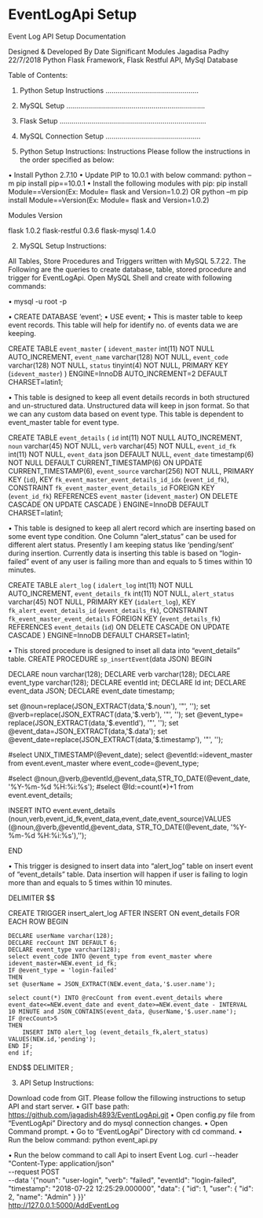 # EventLogApi Setup

Event Log API Setup Documentation

Designed & Developed By	Date	Significant Modules
Jagadisa Padhy	22/7/2018	Python Flask Framework, Flask Restful API, MySql Database



Table of Contents:
1.	Python Setup Instructions ………………………………………..
2.	MySQL Setup …………………………………………………………….
3.	Flask Setup ………………………………………………………………..
4.	MySQL Connection Setup …………………………………………







1.	Python Setup Instructions:
Instructions
Please follow the instructions in the order specified as below:

•	Install Python 2.7.10
•	Update PIP to 10.0.1 with below command:
	python –m pip install pip==10.0.1
•	Install the following modules with pip:
pip install Module==Version(Ex: Module= flask and Version=1.0.2)
OR
python –m pip install Module==Version(Ex: Module= flask and Version=1.0.2)

Modules 		    Version

flask               1.0.2
flask-restful       0.3.6
flask-mysql         1.4.0



2.	MySQL Setup Instructions:

All Tables, Store Procedures and Triggers written with MySQL 5.7.22. The Following are the queries to create database, table, stored procedure and trigger for EventLogApi.
Open MySQL Shell and create with following commands:


•	mysql -u root -p

•	CREATE DATABASE ‘event’;
•	USE event;
•	This is master table to keep event records. This table will help for identify no. of events data we are keeping.

CREATE TABLE `event_master` (
  `idevent_master` int(11) NOT NULL AUTO_INCREMENT,
  `event_name` varchar(128) NOT NULL,
  `event_code` varchar(128) NOT NULL,
  `status` tinyint(4) NOT NULL,
  PRIMARY KEY (`idevent_master`)
) ENGINE=InnoDB AUTO_INCREMENT=2 DEFAULT CHARSET=latin1;



•	This table is designed to keep all event details records in both structured and un-structured data. Unstructured data will keep in json format. So that we can any custom data based on event type. This table is dependent to event_master table for event type.

CREATE TABLE `event_details` (
  `id` int(11) NOT NULL AUTO_INCREMENT,
  `noun` varchar(45) NOT NULL,
  `verb` varchar(45) NOT NULL,
  `event_id_fk` int(11) NOT NULL,
  `event_data` json DEFAULT NULL,
  `event_date` timestamp(6) NOT NULL DEFAULT CURRENT_TIMESTAMP(6) ON UPDATE CURRENT_TIMESTAMP(6),
  `event_source` varchar(256) NOT NULL,
  PRIMARY KEY (`id`),
  KEY `fk_event_master_event_details_id_idx` (`event_id_fk`),
  CONSTRAINT `fk_event_master_event_details_id` FOREIGN KEY (`event_id_fk`) REFERENCES `event_master` (`idevent_master`) ON DELETE CASCADE ON UPDATE CASCADE
) ENGINE=InnoDB DEFAULT CHARSET=latin1;



•	This table is designed to keep all alert record which are inserting based on some event type condition. One Column “alert_status” can be used for different alert status. Presently I am keeping status like ‘pending/sent’ during insertion. Currently data is inserting this table is based on “login-failed” event of any user is failing more than and equals to 5 times within 10 minutes. 

CREATE TABLE `alert_log` (
  `idalert_log` int(11) NOT NULL AUTO_INCREMENT,
  `event_details_fk` int(11) NOT NULL,
  `alert_status` varchar(45) NOT NULL,
  PRIMARY KEY (`idalert_log`),
  KEY `fk_alert_event_details_id` (`event_details_fk`),
  CONSTRAINT `fk_event_master_event_details` FOREIGN KEY (`event_details_fk`) REFERENCES `event_details` (`id`) ON DELETE CASCADE ON UPDATE CASCADE
) ENGINE=InnoDB DEFAULT CHARSET=latin1;


•	This stored procedure is designed to inset all data into “event_details” table.
CREATE PROCEDURE `sp_insertEvent`(data JSON)
BEGIN

DECLARE noun varchar(128);
DECLARE verb varchar(128);
DECLARE event_type varchar(128);
DECLARE eventId int;
DECLARE Id int;
DECLARE event_data JSON;
DECLARE event_date timestamp;


set @noun=replace(JSON_EXTRACT(data,'$.noun'), '"', '');
set @verb=replace(JSON_EXTRACT(data,'$.verb'), '"', '');
set @event_type= replace(JSON_EXTRACT(data,'$.eventId'), '"', '');
set @event_data=JSON_EXTRACT(data,'$.data');
set @event_date=replace(JSON_EXTRACT(data,'$.timestamp'), '"', '');


#select UNIX_TIMESTAMP(@event_date);
select @eventId:=idevent_master from event.event_master where event_code=@event_type;

#select @noun,@verb,@eventId,@event_data,STR_TO_DATE(@event_date, '%Y-%m-%d %H:%i:%s');
#select @Id:=count(*)+1 from event.event_details;

INSERT INTO event.event_details (noun,verb,event_id_fk,event_data,event_date,event_source)VALUES (@noun,@verb,@eventId,@event_data, STR_TO_DATE(@event_date, '%Y-%m-%d %H:%i:%s'),'');   

END

•	This trigger is designed to insert data into “alert_log” table on insert event of “event_details” table. Data insertion will happen if user is failing to login more than and equals to 5 times within 10 minutes.

DELIMITER $$

CREATE TRIGGER insert_alert_log
    AFTER INSERT ON event_details
    FOR EACH ROW 
BEGIN

    DECLARE userName varchar(128);
    DECLARE recCount INT DEFAULT 6;
    DECLARE event_type varchar(128);
    select event_code INTO @event_type from event_master where idevent_master=NEW.event_id_fk;
    IF @event_type = 'login-failed'
	THEN
    set @userName = JSON_EXTRACT(NEW.event_data,'$.user.name'); 
     
    select count(*) INTO @recCount from event.event_details where event_date<=NEW.event_date and event_date>=NEW.event_date - INTERVAL 10 MINUTE and JSON_CONTAINS(event_data, @userName,'$.user.name');
    IF @recCount>5
    THEN
		INSERT INTO alert_log (event_details_fk,alert_status) VALUES(NEW.id,'pending');
    END IF;    
	end if;
END$$
DELIMITER ;



3.	API Setup Instructions:

Download code from GIT. Please follow the fillowing instructions to setup API and start server.
•	GIT base path: https://github.com/jagadish4893/EventLogApi.git 
•	Open config.py file from “EventLogApi” Directory and do mysql connection changes.
•	Open Command prompt. 
•	Go to “EventLogApi” Directory with cd command.
•	Run the below command:
	python event_api.py

•	Run the below command to call Api to insert Event Log.
curl --header "Content-Type: application/json" \
  --request POST \
  --data '{"noun": "user-login",   "verb": "failed",  "eventId": "login-failed",   "timestamp": "2018-07-22 12:25:29.000000",   "data": {     "id": 1,    "user": {      "id": 2,      "name": "Admin"    }  }}' \
  http://127.0.0.1:5000/AddEventLog



